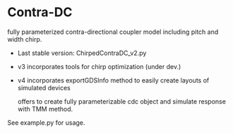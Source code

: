 # Contra-DC
fully parameterized contra-directional coupler model including pitch and width chirp.
- Last stable version: ChirpedContraDC_v2.py
- v3 incorporates tools for chirp optimization (under dev.)
- v4 incorporates exportGDSInfo method to easily create layouts of simulated devices

  offers to create fully parameterizable cdc object and simulate response with TMM method.
  
See example.py for usage. 
